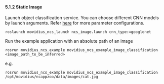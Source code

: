 #### 5.1.2 Static Image
Launch object classification service. You can choose different CNN models by launch arguments. Refer [here](#table1) for more parameter configurations.
```Shell
roslaunch movidius_ncs_launch ncs_image.launch cnn_type:=googlenet
```
Run the example application with an absolute path of an image 
```Shell
rosrun movidius_ncs_example movidius_ncs_example_image_classification <image_path_to_be_inferred>
```
e.g.
```Shell
rosrun movidius_ncs_example movidius_ncs_example_image_classification /opt/movidius/ncappzoo/data/images/cat.jpg
```
